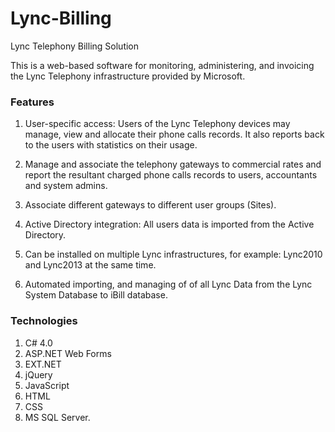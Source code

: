 Lync-Billing
============

Lync Telephony Billing Solution

This is a web-based software for monitoring, administering, and invoicing the Lync Telephony infrastructure provided by Microsoft.

### Features ###
1. User-specific access: Users of the Lync Telephony devices may manage, view and allocate their phone calls records. It also reports back to the users with statistics on their usage.

2. Manage and associate the telephony gateways to commercial rates and report the resultant charged phone calls records to users, accountants and system admins.

3. Associate different gateways to different user groups (Sites).

4. Active Directory integration: All users data is imported from the Active Directory.

5. Can be installed on multiple Lync infrastructures, for example: Lync2010 and Lync2013 at the same time.

6. Automated importing, and managing of of all Lync Data from the Lync System Database to iBill database.


### Technologies ###
1. C# 4.0
2. ASP.NET Web Forms
3. EXT.NET
4. jQuery
5. JavaScript
6. HTML
7. CSS
8. MS SQL Server.
